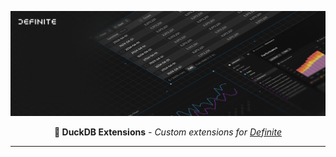 <p align="center">
  <img width="800" src="assets/twitter_header_3.png" alt="definite">
</p>
<p align="center">
  <strong>🦆 DuckDB Extensions</strong> <em>- Custom extensions for <a href="https://definite.app" target="_blank">Definite</a></em>
</p>

---
